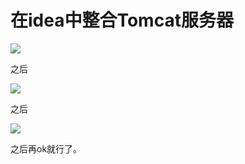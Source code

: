 # 在idea中整合Tomcat服务器

![](https://azhu12138.oss-cn-shenzhen.aliyuncs.com/img/20200521195720.png)

之后

![](https://azhu12138.oss-cn-shenzhen.aliyuncs.com/img/20200521200222.png)

之后

![](https://azhu12138.oss-cn-shenzhen.aliyuncs.com/img/20200521200459.png)

之后再ok就行了。